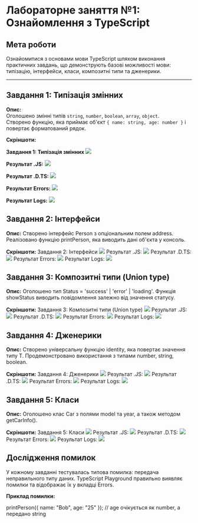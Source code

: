 ﻿# Лабораторне заняття №1: Ознайомлення з TypeScript

## Мета роботи
Ознайомитися з основами мови TypeScript шляхом виконання практичних завдань, що демонструють базові можливості мови: типізацію, інтерфейси, класи, композитні типи та дженерики.

---
## Завдання 1: Типізація змінних

**Опис:**  
Оголошено змінні типів `string`, `number`, `boolean`, `array`, `object`.  
Створено функцію, яка приймає об'єкт `{ name: string, age: number }` і повертає форматований рядок.

**Скріншоти:**

**Завдання 1: Типізація змінних**
![](screenshots/task1/task1_1.png)

**Результат .JS:**
![](screenshots/task1/task1_JS.png)

**Результат .D.TS:**
![](screenshots/task1/task1_DTS.png)

**Результат Errors:**
![](screenshots/task1/task1_Error.png)

**Результат Logs:**
![](screenshots/task1/task1_Logs.png)

## Завдання 2: Інтерфейси

**Опис:** 
Створено інтерфейс Person з опціональним полем address.
Реалізовано функцію printPerson, яка виводить дані об'єкта у консоль.

**Скріншоти:**
Завдання 2: Інтерфейси
![](screenshots/task2/task2_1.png)
Результат .JS:
![](screenshots/task2/task2_JS.png)
Результат .D.TS:
![](screenshots/task2/task2_DTS.png)
Результат Errors:
![](screenshots/task2/task2_Error.png)
Результат Logs:
![](screenshots/task2/task2_Logs.png)

## Завдання 3: Композитні типи (Union type)

**Опис:** 
Оголошено тип Status = 'success' | 'error' | 'loading'.
Функція showStatus виводить повідомлення залежно від значення статусу.

**Скріншоти:**
Завдання 3: Композитні типи (Union type)
![](screenshots/task3/task3_1.png)
Результат .JS:
![](screenshots/task3/task3_JS.png)
Результат .D.TS:
![](screenshots/task3/task3_DTS.png)
Результат Errors:
![](screenshots/task3/task3_Error.png)
Результат Logs:
![](screenshots/task3/task3_Logs.png)

## Завдання 4: Дженерики

**Опис:** 
Створено універсальну функцію identity<T>, яка повертає значення типу T.
Продемонстровано використання з типами number, string, boolean.

**Скріншоти:**
Завдання 4: Дженерики
![](screenshots/task4/task4_1.png)
Результат .JS:
![](screenshots/task4/task4_JS.png)
Результат .D.TS:
![](screenshots/task4/task4_DTS.png)
Результат Errors:
![](screenshots/task4/task4_Error.png)
Результат Logs:
![](screenshots/task4/task4_Logs.png)

## Завдання 5: Класи

**Опис:** 
Оголошено клас Car з полями model та year, а також методом getCarInfo().

**Скріншоти:**
Завдання 5: Класи
![](screenshots/task5/task5_1.png)
Результат .JS:
![](screenshots/task5/task5_JS.png)
Результат .D.TS:
![](screenshots/task5/task5_DTS.png)
Результат Errors:
![](screenshots/task5/task5_Error.png)
Результат Logs:
![](screenshots/task5/task5_Logs.png)

## Дослідження помилок
У кожному завданні тестувалась типова помилка: передача неправильного типу даних.
TypeScript Playground правильно виявляє помилки та відображає їх у вкладці Errors.

**Приклад помилки:**

printPerson({ name: "Bob", age: "25" }); // age очікується як number, а передано string

